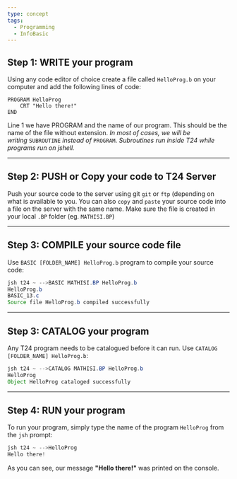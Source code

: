 ```yaml
---
type: concept
tags:
  - Programming
  - InfoBasic
---
```

## Step 1: WRITE your program

Using any code editor of choice create a file called `HelloProg.b` on your computer and add the following lines of code:

```basic
PROGRAM HelloProg
    CRT "Hello there!"
END
```

Line 1 we have PROGRAM and the name of our program. This should be the name of the file without extension. _In most of cases, we will be writing_ `SUBROUTINE` _instead of_ `PROGRAM`. _Subroutines run inside T24 while programs run on jshell._

---
## Step 2: PUSH or Copy your code to T24 Server

Push your source code to the server using git `git` or `ftp` (depending on what is available to you. You can also `copy` and `paste` your source code into a file on the server with the same name. Make sure the file is created in your local `.BP` folder (eg. `MATHISI.BP`)

---
## Step 3: COMPILE your source code file

Use `BASIC [FOLDER_NAME] HelloProg.b` program to compile your source code:

```java
jsh t24 ~ -->BASIC MATHISI.BP HelloProg.b
HelloProg.b
BASIC_13.c
Source file HelloProg.b compiled successfully
```

---
## Step 3: CATALOG your program

Any T24 program needs to be catalogued before it can run. Use `CATALOG [FOLDER_NAME] HelloProg.b`:

```java
jsh t24 ~ -->CATALOG MATHISI.BP HelloProg.b
HelloProg
Object HelloProg cataloged successfully
```

---
## Step 4: RUN your program

To run your program, simply type the name of the program `HelloProg` from the `jsh` prompt:

```java
jsh t24 ~ -->HelloProg
Hello there!
```

As you can see, our message **"Hello there!"** was printed on the console.